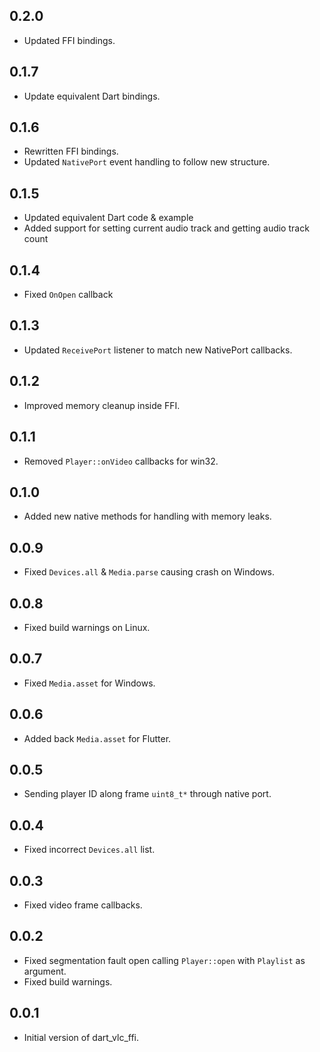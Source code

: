 ## 0.2.0

- Updated FFI bindings.

## 0.1.7

- Update equivalent Dart bindings.

## 0.1.6

- Rewritten FFI bindings.
- Updated `NativePort` event handling to follow new structure.

## 0.1.5

- Updated equivalent Dart code & example
- Added support for setting current audio track and getting audio track count

## 0.1.4

- Fixed `OnOpen` callback

## 0.1.3

- Updated `ReceivePort` listener to match new NativePort callbacks.

## 0.1.2

- Improved memory cleanup inside FFI.

## 0.1.1

- Removed `Player::onVideo` callbacks for win32.

## 0.1.0

- Added new native methods for handling with memory leaks.

## 0.0.9

- Fixed `Devices.all` & `Media.parse` causing crash on Windows.

## 0.0.8

- Fixed build warnings on Linux.

## 0.0.7

- Fixed `Media.asset` for Windows.

## 0.0.6

- Added back `Media.asset` for Flutter.

## 0.0.5

- Sending player ID along frame `uint8_t*` through native port.

## 0.0.4

- Fixed incorrect `Devices.all` list.

## 0.0.3

- Fixed video frame callbacks.

## 0.0.2

- Fixed segmentation fault open calling `Player::open` with `Playlist` as argument.
- Fixed build warnings.

## 0.0.1

- Initial version of dart_vlc_ffi.
